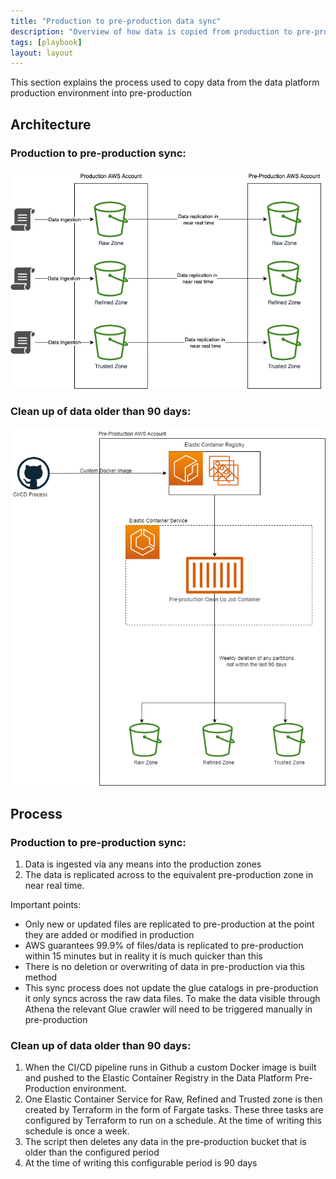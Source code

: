```yaml
---
title: "Production to pre-production data sync"
description: "Overview of how data is copied from production to pre-production"
tags: [playbook]
layout: layout
---
```


This section explains the process used to copy data from the data platform production environment into pre-production

## Architecture

### Production to pre-production sync:
![S3-replication](../../docs/images/s3-replication.png)
### Clean up of data older than 90 days:

![Pre production data cleanup architecture](../../docs/images/pre-prod-data-clean-up-architecture.png)

## Process

### Production to pre-production sync:
1. Data is ingested via any means into the production zones
2. The data is replicated across to the equivalent pre-production zone in near real time.

Important points:
* Only new or updated files are replicated to pre-production at the point they are added or modified in production
* AWS guarantees 99.9% of files/data is replicated to pre-production within 15 minutes but in reality it is much quicker than this
* There is no deletion or overwriting of data in pre-production via this method
* This sync process does not update the glue catalogs in pre-production it only syncs across the raw data files. To make the data visible through Athena the relevant Glue crawler will need to be triggered manually in pre-production

### Clean up of data older than 90 days:
1. When the CI/CD pipeline runs in Github a custom Docker image is built and pushed to the Elastic Container Registry in the Data Platform Pre-Production environment.
2. One Elastic Container Service for Raw, Refined and Trusted zone is then created by Terraform in the form of Fargate tasks. These three tasks are configured by Terraform to run on a schedule. At the time of writing this schedule is once a week.
4. The script then deletes any data in the pre-production bucket that is older than the configured period
5. At the time of writing this configurable period is 90 days
